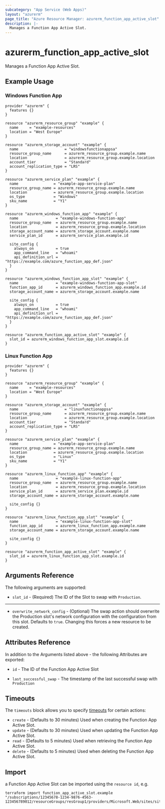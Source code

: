 ```yaml
---
subcategory: "App Service (Web Apps)"
layout: "azurerm"
page_title: "Azure Resource Manager: azurerm_function_app_active_slot"
description: |-
  Manages a Function App Active Slot.
---
```


# azurerm_function_app_active_slot

Manages a Function App Active Slot.

## Example Usage

### Windows Function App

```hcl
provider "azurerm" {
  features {}
}

resource "azurerm_resource_group" "example" {
  name     = "example-resources"
  location = "West Europe"
}

resource "azurerm_storage_account" "example" {
  name                     = "windowsfunctionappsa"
  resource_group_name      = azurerm_resource_group.example.name
  location                 = azurerm_resource_group.example.location
  account_tier             = "Standard"
  account_replication_type = "LRS"
}

resource "azurerm_service_plan" "example" {
  name                = "example-app-service-plan"
  resource_group_name = azurerm_resource_group.example.name
  location            = azurerm_resource_group.example.location
  os_type             = "Windows"
  sku_name            = "Y1"
}

resource "azurerm_windows_function_app" "example" {
  name                 = "example-windows-function-app"
  resource_group_name  = azurerm_resource_group.example.name
  location             = azurerm_resource_group.example.location
  storage_account_name = azurerm_storage_account.example.name
  service_plan_id      = azurerm_service_plan.example.id

  site_config {
    always_on          = true
    app_command_line   = "whoami"
    api_definition_url = "https://example.com/azure_function_app_def.json"
  }
}

resource "azurerm_windows_function_app_slot" "example" {
  name                 = "example-windows-function-app-slot"
  function_app_id      = azurerm_windows_function_app.example.id
  storage_account_name = azurerm_storage_account.example.name

  site_config {
    always_on          = true
    app_command_line   = "whoami"
    api_definition_url = "https://example.com/azure_function_app_def.json"
  }
}

resource "azurerm_function_app_active_slot" "example" {
  slot_id = azurerm_windows_function_app_slot.example.id
}
```

### Linux Function App
```hcl
provider "azurerm" {
  features {}
}

resource "azurerm_resource_group" "example" {
  name     = "example-resources"
  location = "West Europe"
}

resource "azurerm_storage_account" "example" {
  name                     = "linuxfunctionappsa"
  resource_group_name      = azurerm_resource_group.example.name
  location                 = azurerm_resource_group.example.location
  account_tier             = "Standard"
  account_replication_type = "LRS"
}

resource "azurerm_service_plan" "example" {
  name                = "example-app-service-plan"
  resource_group_name = azurerm_resource_group.example.name
  location            = azurerm_resource_group.example.location
  os_type             = "Linux"
  sku_name            = "Y1"
}

resource "azurerm_linux_function_app" "example" {
  name                 = "example-linux-function-app"
  resource_group_name  = azurerm_resource_group.example.name
  location             = azurerm_resource_group.example.location
  service_plan_id      = azurerm_service_plan.example.id
  storage_account_name = azurerm_storage_account.example.name

  site_config {}
}

resource "azurerm_linux_function_app_slot" "example" {
  name                 = "example-linux-function-app-slot"
  function_app_id      = azurerm_linux_function_app.example.name
  storage_account_name = azurerm_storage_account.example.name

  site_config {}
}

resource "azurerm_function_app_active_slot" "example" {
  slot_id = azurerm_linux_function_app_slot.example.id
}

```

## Arguments Reference

The following arguments are supported:

* `slot_id` - (Required) The ID of the Slot to swap with `Production`.

---

* `overwrite_network_config` - (Optional) The swap action should overwrite the Production slot's network configuration with the configuration from this slot. Defaults to `true`. Changing this forces a new resource to be created.

## Attributes Reference

In addition to the Arguments listed above - the following Attributes are exported:

* `id` - The ID of the Function App Active Slot

* `last_successful_swap` - The timestamp of the last successful swap with `Production`


## Timeouts

The `timeouts` block allows you to specify [timeouts](https://www.terraform.io/docs/configuration/resources.html#timeouts) for certain actions:

* `create` - (Defaults to 30 minutes) Used when creating the Function App Active Slot.
* `update` - (Defaults to 30 minutes) Used when updating the Function App Active Slot.
* `read` - (Defaults to 5 minutes) Used when retrieving the Function App Active Slot.
* `delete` - (Defaults to 5 minutes) Used when deleting the Function App Active Slot.

## Import

a Function App Active Slot can be imported using the `resource id`, e.g.

```shell
terraform import function_app_active_slot.example "/subscriptions/12345678-1234-9876-4563-123456789012/resourceGroups/resGroup1/providers/Microsoft.Web/sites/site1"
```
